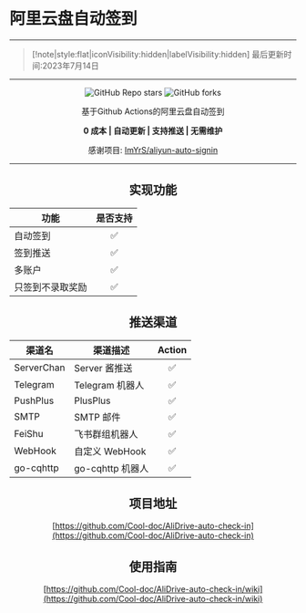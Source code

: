 # 阿里云盘自动签到
----

>[!note|style:flat|iconVisibility:hidden|labelVisibility:hidden]
> 最后更新时间:2023年7月14日

----
<div align=center>
<img alt="GitHub Repo stars" src="https://img.shields.io/github/stars/Cool-doc/AliDrive-auto-check-in">
<img alt="GitHub forks" src="https://img.shields.io/github/forks/Cool-doc/AliDrive-auto-check-in">  

基于Github Actions的阿里云盘自动签到

**0 成本 | 自动更新 | 支持推送 | 无需维护**  

感谢项目: [ImYrS/aliyun-auto-signin](https://github.com/ImYrS/aliyun-auto-signin)  

---  
## 实现功能
  | 功能        | 是否支持 |
|-----------|:----:|
| 自动签到        |  ✅   |
| 签到推送      |  ✅   |
| 多账户       |  ✅   |
| 只签到不录取奖励       |  ✅   |
## 推送渠道  
| 渠道名        | 渠道描述          | Action |
|------------|---------------|:------:|
| ServerChan | Server 酱推送    | ✅  |
| Telegram   | Telegram 机器人  | ✅  |
| PushPlus   | PlusPlus      | ✅  |
| SMTP       | SMTP 邮件       | ✅  |
| FeiShu     | 飞书群组机器人       | ✅  |
| WebHook    | 自定义 WebHook   | ✅  |
| go-cqhttp  | go-cqhttp 机器人 | ✅  |
## 项目地址
[https://github.com/Cool-doc/AliDrive-auto-check-in](https://github.com/Cool-doc/AliDrive-auto-check-in)

## 使用指南  
[https://github.com/Cool-doc/AliDrive-auto-check-in/wiki](https://github.com/Cool-doc/AliDrive-auto-check-in/wiki)

</div>
